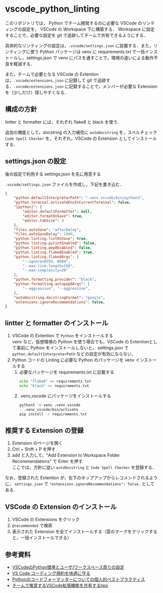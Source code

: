 # vscode_python_linting

このリポジトリでは，
Python でチーム開発するのに必要な VSCode のリンティングの設定を，
VSCode の Workspace 下に構築する．
Workspace に設定することで，必要な設定を git で追跡してチームで共有できるようにする．

具体的なリンティングの設定は，`.vscode/settings.json` に設置する．また，リンティングに使う Python パッケージは venv に requirements.txt で一括インストールし，settings.json で venv にパスを通すことで，環境の違いによる動作不良を軽減する．

また，チームで必要となる VSCode の Extention は，`.vscode/extensions.json` に記録して git で追跡する．`.vscode/extensions.json` に記録することで，メンバーが必要な Extension を（少しだけ）探しやすくなる．

## 構成の方針

lintter と formatter には，それぞれ flake8 と black を使う．

追加の機能として，docstring の入力補完に `autoDocstring` を，スペルチェック `Code Spell Checker` を，それぞれ，VSCode の Extension としてインストールする．

## settings.json の設定
後の設定で利用する settings.json を先に用意する

`.vscode/settings.json` ファイルを作成し，下記を書き込む．
```json
{
    "python.defaultInterpreterPath": ".venv_vscode/bin/python3",
    "python.terminal.activateEnvInCurrentTerminal": false,
    "[python]": {
        "editor.defaultFormatter": null,
        "editor.formatOnSave": true,
        "editor.tabSize": 4
    },
    "files.autoSave": "afterDelay",
    "files.autoSaveDelay": 1000,
    "python.linting.lintOnSave": true,
    "python.linting.pylintEnabled": false,
    "python.linting.pep8Enabled": false,
    "python.linting.flake8Enabled": true,
    "python.linting.flake8Args": [
        "--ignore=W293, W504",
        "--max-line-length=150",
        "--max-complexity=20"
    ],
    "python.formatting.provider": "black",
    "python.formatting.autopep8Args": [
        "--aggressive", "--aggressive",
    ],
    "autoDocstring.docstringFormat": "google",
    "extensions.ignoreRecommendations": false,
}
```

## lintter と formatter のインストール
1. VSCode の Extention で `Python` をインストールする  
   venv など，仮想環境の Python を使う場合でも，VSCode の Extentionとして事前に Python をインストールしないと，
   settings.json で `python.defaultInterpreterPath` などの設定が有効にならない．
1. Python コードの Linting に必要な Python のパッケージを venv インストールする
   1. 必要なパッケージを requirements.txt に記載する
      ```bash
      echo "flake8" >> requirements.txt
      echo "black" >> requirements.txt
      ```
   1. .venv_vscode にパッケージをインストールする
      ```bash
      python3 -m venv .venv_vscode
      . .venv_vscode/bin/activate
      pip install -r requirements.txt
      ```

## 推奨する Extension の登録
1. Extension のページを開く
1. Ctrl + Shift + P を押す
1. add と入力して，"Add Extension to Workspace Folder Recommendations" で Enter を押す  
   ここでは，方針に従い `autoDocstring` と `Code Spell Checker` を登録する．

なお，登録された Extention が，右下のホップアップからレコメンドされるように，
`settings.json` で `"extensions.ignoreRecommendations": false,` としてある．

## VSCode の Extension のインストール
1. VSCode の Extensions をクリック
1. `@recommended` で検索
1. 表示された Extension を全てインストールする（雲のマークをクリックすると，一括インストールできる）

## 参考資料
- [VSCodeのPython環境とユーザ/ワークスペース周りの設定](https://qiita.com/tamo_breaker/items/132c219d4e20105d44da)
- [VS Code コーディング規約を快適に守る](https://qiita.com/firedfly/items/00c34018581c6cec9b84)
- [Pythonのコードフォーマッターについての個人的ベストプラクティス](https://qiita.com/sin9270/items/85e2dab4c0144c79987d)
- [チームで推奨するVSCode拡張機能を共有するtips](https://future-architect.github.io/articles/20200828/)
